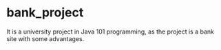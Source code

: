 # bank_project
It is a university project in Java 101 programming, as the project is a bank site with some advantages.
